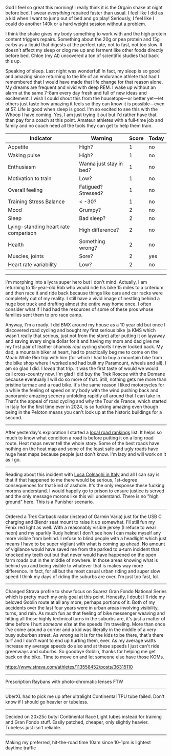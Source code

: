 God I feel so great this morning! I really think it is the Orgain shake at night before bed. I swear *everything* repaired faster than usual. I feel like I did as a kid when I want to jump out of bed and go play! Seriously, I feel like I could do another 140k or a hard weight session without a problem.

I think the shake gives my body something to work with and the high protein content triggers repairs. Something about the 20g or pea protein and 15g carbs as a liquid that digests at the perfect rate, not to fast, not too slow. It doesn't affect my sleep or clog me up and ferment like other foods directly before bed. Chloe (my AI) uncovered a ton of scientific studies that back this up.

Speaking of sleep. Last night was wonderful! In fact, my sleep is so good and amazing since returning to the life of an endurance athlete that had I remembered that I would have made that life change for that reason alone. My dreams are frequent and vivid with deep REM. I wake up without an alarm at the same 7-8am every day fresh and full of new ideas and excitement. I wish I could shout this from the housetops—or better yet—let others just taste how amazing it feels so they can know it is possible—even at 57. Life is good when sleep is good. I'm so excited to see this with the Whoop I have coming. Yes, I am just trying it out but I'd rather have that than pay for a coach at this point. Amateur athletes with a full-time job and family and no coach need all the tools they can get to help them train.

| Indicator                            | Warning                 | Score | Today |
| ------------------------------------ | ----------------------- | ----- | ----- |
| Appetite                             | High?                   | 1     | no    |
| Waking pulse                         | High?                   | 1     | no    |
| Enthusiasm                           | Wanna just stay in bed? | 1     | no    |
| Motivation to train                  | Low?                    | 1     | no    |
| Overall feeling                      | Fatigued? Stressed?     | 1     | no    |
| Training Stress Balance              | < -30?                  | 1     | no    |
| Mood                                 | Grumpy?                 | 2     | no    |
| Sleep                                | Bad sleep?              | 2     | no    |
| Lying-standing heart rate comparison | High difference?        | 2     | no    |
| Health                               | Something wrong?        | 2     | no    |
| Muscles, joints                      | Sore?                   | 2     | yes   |
| Heart rate variability               | Low?                    | 2     | no    |

----

I'm morphing into a lycra super hero but I don't mind. Actually, I am returning to 15-year-old Rob who would ride his bike 15 miles to a criterium and then race it and ride back because things like cars and car racks were completely out of my reality. I still have a vivid image of nestling behind a huge box truck and drafting almost the entire way home once. I often consider what if I had had the resources of some of these pros whose families sent them to pro race camp.

Anyway, I'm a roady. I did BMX around my house as a 10 year old but once I discovered road cycling and bought my first serious bike (a KMS which wasn't really that serious, just not from the store) after putting it on layaway and saving every single dollar for it and having my mom and dad give me my first pair of leather chamois *real* cycling shorts I never looked back. My dad, a mountain biker at heart, had to practically beg me to come on the Moab White Rim trip with him (for which I had to buy a mountain bike from the bike shop where I worked and had built my Paramount, wheels and all). I am so glad I did. I *loved* that trip. It was the first taste of would we would call cross-country now. I'm glad I did buy the Trek Roscoe with the Domane because eventually I will do so more of that. Still, nothing gets me more than pristine tarmac and a road bike. It's the same reason I liked motorcycles for a while the feeling of speed on my body with the wind pushing back and panoramic amazing scenery unfolding rapidly all around that I can take in. That's the appeal of road cycling and why the Tour de France, which started in Italy for the first time ever in 2024, is so fucking amazing even though being in the Peloton means you can't look up at the historic buildings for a second.

----

After yesterday's exploration I started a [local road rankings](../Cycling/Local%20road%20reviews.md) list. It helps so much to know what condition a road is before putting it on a long road route. Heat maps never tell the whole story. Some of the best roads have nothing on the heat map and some of the least safe and ugly roads have huge heat maps because people just don't know. I'm lazy and will work on it as I go.

----

Reading about this incident with [Luca Colnaghi in Italy](https://www.cyclingnews.com/news/luca-colnaghi-suffers-multiple-injuries-after-attack-by-two-motorcyclists/) and all I can say is that if that happened to me there would be serious, 1st-degree consequences for that kind of asshole. It's the only response these fucking morons understand. I would happily go to prison to ensure justice is served and the only message morons like this will understand. There is no "high ground" here. This is a Punisher scenario.

----

Ordered a Trek Carback radar (instead of Garmin Varia) just for the USB C charging and Blendr seat mount to raise it up somewhat. I'll still fun my Fenix red light as well. With a reasonably visible jersey (I refuse to wear neon) and my sparkly Rudy helmet I don't see how I can make myself any more visible from behind. I refuse to blind people with a headlight which just means I have to be super vigilant with what is coming up ahead. No amount of vigilance would have saved me from the parked to u-turn incident that knocked my teeth out but that never would have happened on the open farm roads out in the middle of nowhere. In those areas knowing what is behind you and being visible to whatever that is makes way more difference. In fact, for all but the most casual urban riding and super slow speed I think my days of riding the suburbs are over. I'm just too fast, lol.

----

Changed Strava profile to show focus on Suarez Gran Fondo National Series which is pretty much my only goal at this point. Honestly, I doubt I'll ride my beloved Goblin route at all any more, perhaps portions of it. Both of my accidents over the last four years were in urban areas involving visibility, turns, and rain. As much fun as that feeling of bike messenger weaving and hitting all those highly technical turns in the suburbs are, it's just a matter of time before I hurt *someone else* at the speeds I'm traveling. More than once I've come around a corner and a kid was literally in the middle of a very busy suburban street. As wrong as it is for the kids to be there, that's there turf and I don't want to end up hurting them, ever. As my average watts increase my average speeds do also and at these speeds I just can't ride greenways and suburbs. So goodbye Goblin, thanks for helping me get back on the bike. Time to move on and let someone else have those KOMs.

https://www.strava.com/athletes/113558452/posts/36315110

----

Prescription Raybans with photo-chromatic lenses FTW

----

UberXL had to pick me up after ultralight Continental TPU tube failed. Don't know if I should go heavier or tubeless.

----

Decided on 20x25c butyl Continental Race Light tubes instead for training and Gran Fondo stuff. Easily patched, cheaper, only slightly heavier. Tubeless just isn't reliable.

----

Making my preferred, hit-the-road time 10am since 10-1pm is lightest daytime traffic

